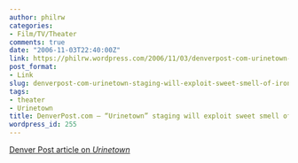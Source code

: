 ```yaml
---
author: philrw
categories:
- Film/TV/Theater
comments: true
date: "2006-11-03T22:40:00Z"
link: https://philrw.wordpress.com/2006/11/03/denverpost-com-urinetown-staging-will-exploit-sweet-smell-of-irony/
post_format:
- Link
slug: denverpost-com-urinetown-staging-will-exploit-sweet-smell-of-irony
tags:
- theater
- Urinetown
title: DenverPost.com – “Urinetown” staging will exploit sweet smell of irony
wordpress_id: 255
---
```


[Denver Post article on _Urinetown_](http://www.denverpost.com/theater/ci_4588091)
